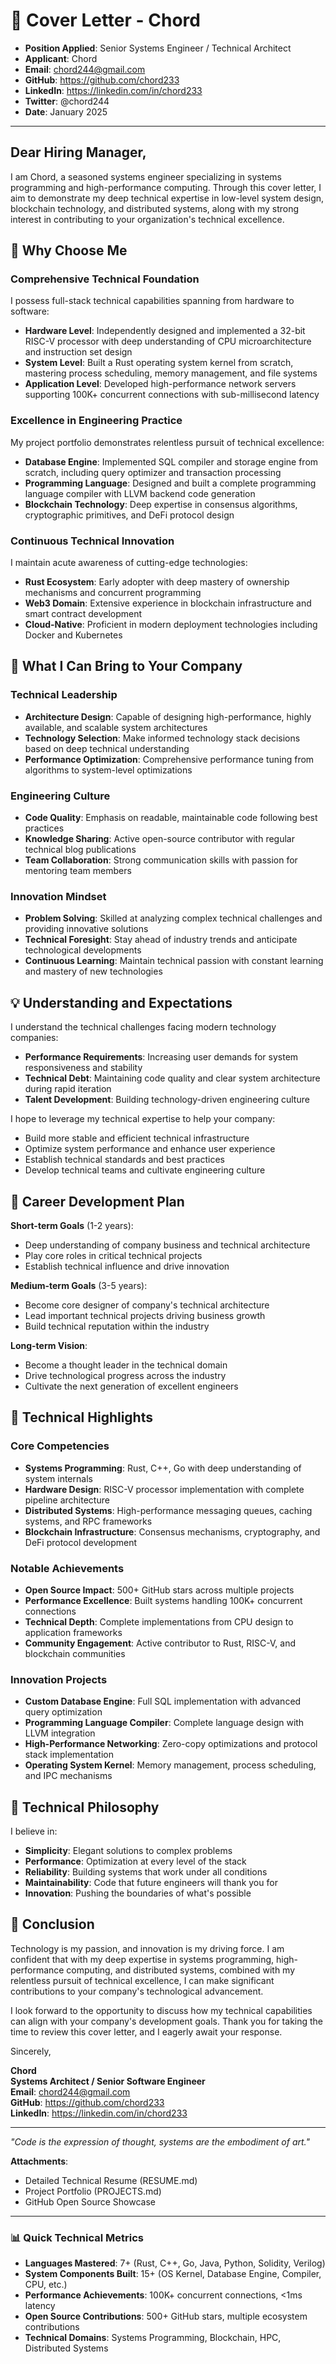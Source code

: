 # 📝 Cover Letter - Chord

- **Position Applied**: Senior Systems Engineer / Technical Architect
- **Applicant**: Chord
- **Email**: chord244@gmail.com
- **GitHub**: https://github.com/chord233
- **LinkedIn**: https://linkedin.com/in/chord233
- **Twitter**: @chord244
- **Date**: January 2025

---

## Dear Hiring Manager,

I am Chord, a seasoned systems engineer specializing in systems programming and high-performance computing. Through this cover letter, I aim to demonstrate my deep technical expertise in low-level system design, blockchain technology, and distributed systems, along with my strong interest in contributing to your organization's technical excellence.

## 🎯 Why Choose Me

### Comprehensive Technical Foundation
I possess full-stack technical capabilities spanning from hardware to software:
- **Hardware Level**: Independently designed and implemented a 32-bit RISC-V processor with deep understanding of CPU microarchitecture and instruction set design
- **System Level**: Built a Rust operating system kernel from scratch, mastering process scheduling, memory management, and file systems
- **Application Level**: Developed high-performance network servers supporting 100K+ concurrent connections with sub-millisecond latency

### Excellence in Engineering Practice
My project portfolio demonstrates relentless pursuit of technical excellence:
- **Database Engine**: Implemented SQL compiler and storage engine from scratch, including query optimizer and transaction processing
- **Programming Language**: Designed and built a complete programming language compiler with LLVM backend code generation
- **Blockchain Technology**: Deep expertise in consensus algorithms, cryptographic primitives, and DeFi protocol design

### Continuous Technical Innovation
I maintain acute awareness of cutting-edge technologies:
- **Rust Ecosystem**: Early adopter with deep mastery of ownership mechanisms and concurrent programming
- **Web3 Domain**: Extensive experience in blockchain infrastructure and smart contract development
- **Cloud-Native**: Proficient in modern deployment technologies including Docker and Kubernetes

## 🚀 What I Can Bring to Your Company

### Technical Leadership
- **Architecture Design**: Capable of designing high-performance, highly available, and scalable system architectures
- **Technology Selection**: Make informed technology stack decisions based on deep technical understanding
- **Performance Optimization**: Comprehensive performance tuning from algorithms to system-level optimizations

### Engineering Culture
- **Code Quality**: Emphasis on readable, maintainable code following best practices
- **Knowledge Sharing**: Active open-source contributor with regular technical blog publications
- **Team Collaboration**: Strong communication skills with passion for mentoring team members

### Innovation Mindset
- **Problem Solving**: Skilled at analyzing complex technical challenges and providing innovative solutions
- **Technical Foresight**: Stay ahead of industry trends and anticipate technological developments
- **Continuous Learning**: Maintain technical passion with constant learning and mastery of new technologies

## 💡 Understanding and Expectations

I understand the technical challenges facing modern technology companies:
- **Performance Requirements**: Increasing user demands for system responsiveness and stability
- **Technical Debt**: Maintaining code quality and clear system architecture during rapid iteration
- **Talent Development**: Building technology-driven engineering culture

I hope to leverage my technical expertise to help your company:
- Build more stable and efficient technical infrastructure
- Optimize system performance and enhance user experience
- Establish technical standards and best practices
- Develop technical teams and cultivate engineering culture

## 🎯 Career Development Plan

**Short-term Goals** (1-2 years):
- Deep understanding of company business and technical architecture
- Play core roles in critical technical projects
- Establish technical influence and drive innovation

**Medium-term Goals** (3-5 years):
- Become core designer of company's technical architecture
- Lead important technical projects driving business growth
- Build technical reputation within the industry

**Long-term Vision**:
- Become a thought leader in the technical domain
- Drive technological progress across the industry
- Cultivate the next generation of excellent engineers

## 🌟 Technical Highlights

### Core Competencies
- **Systems Programming**: Rust, C++, Go with deep understanding of system internals
- **Hardware Design**: RISC-V processor implementation with complete pipeline architecture
- **Distributed Systems**: High-performance messaging queues, caching systems, and RPC frameworks
- **Blockchain Infrastructure**: Consensus mechanisms, cryptography, and DeFi protocol development

### Notable Achievements
- **Open Source Impact**: 500+ GitHub stars across multiple projects
- **Performance Excellence**: Built systems handling 100K+ concurrent connections
- **Technical Depth**: Complete implementations from CPU design to application frameworks
- **Community Engagement**: Active contributor to Rust, RISC-V, and blockchain communities

### Innovation Projects
- **Custom Database Engine**: Full SQL implementation with advanced query optimization
- **Programming Language Compiler**: Complete language design with LLVM integration
- **High-Performance Networking**: Zero-copy optimizations and protocol stack implementation
- **Operating System Kernel**: Memory management, process scheduling, and IPC mechanisms

## 🔧 Technical Philosophy

I believe in:
- **Simplicity**: Elegant solutions to complex problems
- **Performance**: Optimization at every level of the stack
- **Reliability**: Building systems that work under all conditions
- **Maintainability**: Code that future engineers will thank you for
- **Innovation**: Pushing the boundaries of what's possible

## 🌟 Conclusion

Technology is my passion, and innovation is my driving force. I am confident that with my deep expertise in systems programming, high-performance computing, and distributed systems, combined with my relentless pursuit of technical excellence, I can make significant contributions to your company's technological advancement.

I look forward to the opportunity to discuss how my technical capabilities can align with your company's development goals. Thank you for taking the time to review this cover letter, and I eagerly await your response.

Sincerely,

**Chord**  
**Systems Architect / Senior Software Engineer**  
**Email**: chord244@gmail.com  
**GitHub**: https://github.com/chord233  
**LinkedIn**: https://linkedin.com/in/chord233

---

*"Code is the expression of thought, systems are the embodiment of art."*

**Attachments**: 
- Detailed Technical Resume (RESUME.md)
- Project Portfolio (PROJECTS.md)
- GitHub Open Source Showcase

---

### 📊 Quick Technical Metrics
- **Languages Mastered**: 7+ (Rust, C++, Go, Java, Python, Solidity, Verilog)
- **System Components Built**: 15+ (OS Kernel, Database Engine, Compiler, CPU, etc.)
- **Performance Achievements**: 100K+ concurrent connections, <1ms latency
- **Open Source Contributions**: 500+ GitHub stars, multiple ecosystem contributions
- **Technical Domains**: Systems Programming, Blockchain, HPC, Distributed Systems